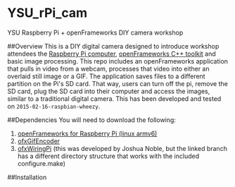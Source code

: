 # YSU_rPi_cam
YSU Raspberry Pi + openFrameworks DIY camera workshop

##Overview
This is a DIY digital camera designed to introduce workshop attendees the [Raspberry Pi computer][1], [openFrameworks C++ toolkit][2] and basic image processing. This repo includes an openFrameworks application that pulls in video from a webcam, processes that video into either an overlaid still image or a GIF. The application saves files to a different partition on the Pi's SD card. That way, users can turn off the pi, remove the SD card, plug the SD card into their computer and access the images, similar to a traditional digital camera. This has been developed and tested on `2015-02-16-raspbian-wheezy`. 




##Dependencies
You will need to download the following:

1. [openFrameworks for Raspberry Pi (linux armv6)][3]
2. [ofxGifEncoder][4]
3. [ofxWiringPi][5] (this was developed by Joshua Noble, but the linked branch has a different directory structure that works with the included configure.make)


##Installation


[1]: http://www.raspberrypi.org/
[2]: http://www.openframeworks.cc/
[3]: http://www.openframeworks.cc/download/
[4]: https://github.com/jesusgollonet/ofxGifEncoder
[5]: https://github.com/jmarsico/ofxWiringPi  
